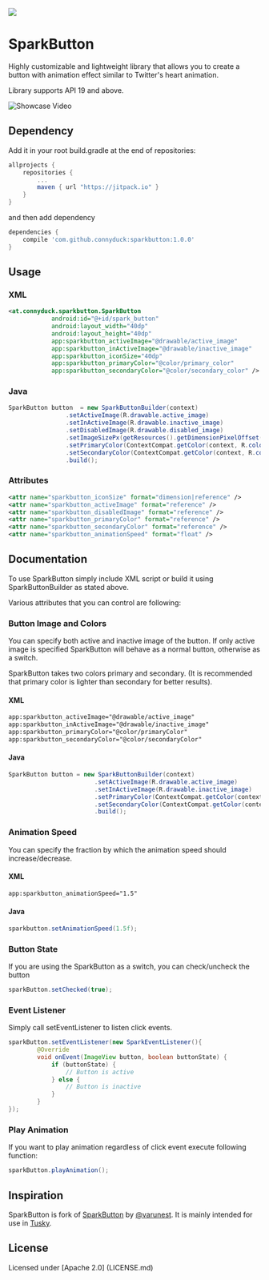 [![](https://jitpack.io/v/connyduck/sparkbutton.svg)](https://jitpack.io/#connyduck/sparkbutton)

# SparkButton
Highly customizable and lightweight library that allows you to create a button with animation effect similar to Twitter's heart animation.

Library supports API 19 and above.

![Showcase Video](art/showcase.gif)

## Dependency

Add it in your root build.gradle at the end of repositories:

```groovy
allprojects {
	repositories {
		...
		maven { url "https://jitpack.io" }
	}
}
```	
and then add dependency

```groovy
dependencies {
	compile 'com.github.connyduck:sparkbutton:1.0.0'
}
```

## Usage

### XML

```xml
<at.connyduck.sparkbutton.SparkButton
            android:id="@+id/spark_button"
            android:layout_width="40dp"
            android:layout_height="40dp"
            app:sparkbutton_activeImage="@drawable/active_image"
            app:sparkbutton_inActiveImage="@drawable/inactive_image"
            app:sparkbutton_iconSize="40dp"
            app:sparkbutton_primaryColor="@color/primary_color"
            app:sparkbutton_secondaryColor="@color/secondary_color" />
```

### Java

```java
SparkButton button  = new SparkButtonBuilder(context)
                .setActiveImage(R.drawable.active_image)
                .setInActiveImage(R.drawable.inactive_image)
                .setDisabledImage(R.drawable.disabled_image)
                .setImageSizePx(getResources().getDimensionPixelOffset(R.dimen.button_size))
                .setPrimaryColor(ContextCompat.getColor(context, R.color.primary_color))
                .setSecondaryColor(ContextCompat.getColor(context, R.color.secondary_color))
                .build();
```

### Attributes

```xml
<attr name="sparkbutton_iconSize" format="dimension|reference" />
<attr name="sparkbutton_activeImage" format="reference" />
<attr name="sparkbutton_disabledImage" format="reference" />
<attr name="sparkbutton_primaryColor" format="reference" />
<attr name="sparkbutton_secondaryColor" format="reference" />
<attr name="sparkbutton_animationSpeed" format="float" />
```

## Documentation
To use SparkButton simply include XML script or build it using SparkButtonBuilder as stated above.

Various attributes that you can control are following: 

### Button Image and Colors
You can specify both active and inactive image of the button. If only active image is specified SparkButton will behave as a normal button, otherwise as a switch.

SparkButton takes two colors primary and secondary. (It is recommended that primary color is lighter than secondary for better results).

#### XML
```xml
app:sparkbutton_activeImage="@drawable/active_image"
app:sparkbutton_inActiveImage="@drawable/inactive_image"
app:sparkbutton_primaryColor="@color/primaryColor"
app:sparkbutton_secondaryColor="@color/secondaryColor"
```
#### Java
```java
SparkButton button = new SparkButtonBuilder(context)
						.setActiveImage(R.drawable.active_image)
						.setInActiveImage(R.drawable.inactive_image)
						.setPrimaryColor(ContextCompat.getColor(context, R.color.primary_color))
						.setSecondaryColor(ContextCompat.getColor(context, R.color.secondary_color))
						.build();
```

### Animation Speed
You can specify the fraction by which the animation speed should increase/decrease.

#### XML
```xml
app:sparkbutton_animationSpeed="1.5"
```

#### Java
```java
sparkbutton.setAnimationSpeed(1.5f);
```

### Button State
If you are using the SparkButton as a switch, you can 
check/uncheck the button

```java
sparkButton.setChecked(true);
```

### Event Listener

Simply call setEventListener to listen click events. 

```java
sparkButton.setEventListener(new SparkEventListener(){
		@Override
		void onEvent(ImageView button, boolean buttonState) {
			if (buttonState) {
				// Button is active
			} else {
				// Button is inactive
			}
		}
});
```

### Play Animation
If you want to play animation regardless of click event execute following function:

```java
sparkButton.playAnimation();
```

## Inspiration
SparkButton is fork of [SparkButton](https://github.com/varunest/SparkButton) by [@varunest](https://github.com/varunest).
It is mainly intended for use in [Tusky](https://github.com/tuskyapp/Tusky).

## License
Licensed under [Apache 2.0] (LICENSE.md)

